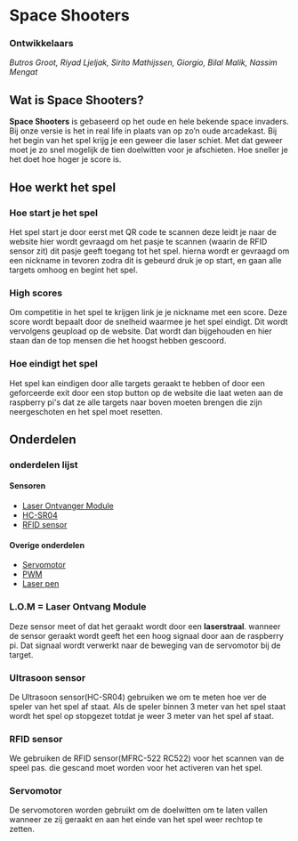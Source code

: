 # Space Shooters

### Ontwikkelaars
*Butros Groot, Riyad Ljeljak, Sirito Mathijssen, Giorgio, Bilal
Malik, Nassim Mengat*

## Wat is Space Shooters?
**Space Shooters** is gebaseerd op het oude en hele bekende space invaders.
Bij onze versie is het in real life in plaats van op zo’n oude arcadekast.
Bij het begin van het spel krijg je een geweer die laser schiet.
Met dat geweer moet je zo snel mogelijk de tien doelwitten voor je afschieten.
Hoe sneller je het doet hoe hoger je score is.


## Hoe werkt het spel
### Hoe start je het spel
Het spel start je door eerst met QR code te scannen deze leidt je
naar de website hier wordt gevraagd om het pasje te scannen (waarin
de RFID sensor zit) dit pasje geeft toegang tot het spel. hierna
wordt er gevraagd om een nickname in tevoren zodra dit is gebeurd
druk je op start, en gaan alle targets omhoog en begint het spel.

### High scores
Om competitie in het spel te krijgen link je je nickname met een
score. Deze score wordt bepaalt door de snelheid waarmee je het spel
eindigt. Dit wordt vervolgens geupload op de website. Dat wordt dan
bijgehouden en hier staan dan de top mensen die het hoogst hebben gescoord. 

### Hoe eindigt het spel
Het spel kan eindigen door alle targets geraakt te hebben of door
een geforceerde exit door een stop button op de website die laat
weten aan de raspberry pi's dat ze alle targets naar boven moeten
brengen die zijn neergeschoten en het spel moet resetten.

## Onderdelen
### onderdelen lijst
#### Sensoren
* [Laser Ontvanger Module](https://nl.banggood.com/Laser-Receiver-Module-Non-modulator-Tube-Laser-Sensor-Module-p-915633.html?rmmds=detail-top-buytogether-auto&cur_warehouse=CN)
* [HC-SR04](https://www.kiwi-electronics.nl/ultrasonic-sensor-hc-sr04)
* [RFID sensor](https://www.amazon.nl/BUYGOO-Reader-RFID-chip-Arduino-Raspberry/dp/B07D9C82W8/ref=asc_df_B07D9C82W8/?tag=nlshogostdde-21&linkCode=df0&hvadid=454717163742&hvpos=&hvnetw=g&hvrand=1142888669055717597&hvpone=&hvptwo=&hvqmt=&hvdev=c&hvdvcmdl=&hvlocint=&hvlocphy=1010543&hvtargid=pla-464388957750&psc=1)

#### Overige onderdelen
* [Servomotor](https://www.amazon.nl/AZDelivery-Micro-Servo-Helikopter-Vliegtuigen/dp/B07CZ42862/ref=asc_df_B07CZ42862/?tag=nlshogostdde-21&linkCode=df0&hvadid=430533579786&hvpos=&hvnetw=g&hvrand=7103477410555691880&hvpone=&hvptwo=&hvqmt=&hvdev=c&hvdvcmdl=&hvlocint=&hvlocphy=9064189&hvtargid=pla-828702003009&psc=1)
* [PWM](https://www.grandado.com/products/dc-6-v-12-v-24-v-28vdc-3a-80-w-pwm-motor-speed-controller-regulator-verstelbare-variabele-snelheidsregeling-met-potentiometer-switch?utm_campaign=&utm_content=&utm_source=Channable.beslist&utm_medium=8719896452153&utm_term=&variant=6367870779424&currency=EUR&bl3nlclid=1c1a3bf7-902d-4450-a0f6-3c3f88318398)
* [Laser pen](https://www.bol.com/nl/p/rode-laserpen-laserpointer-presenter/9200000096827660/?Referrer=ADVNLGOO002013-G-49170245275-S-382273935838-9200000096827660&gclid=Cj0KCQjw8fr7BRDSARIsAK0Qqr4wtriGnA7w05cbYwetCRWlzGTZG8IwYBKZRWvI1EnVb_BiWOHe3F8aAvjPEALw_wcB)

### L.O.M = Laser Ontvang Module
Deze sensor meet of dat het geraakt wordt door een **laserstraal**.
wanneer de sensor geraakt wordt geeft het een hoog signaal door
aan de raspberry pi. Dat signaal wordt verwerkt naar de beweging
van de servomotor bij de target.

### Ultrasoon sensor
De Ultrasoon sensor(HC-SR04) gebruiken we om te meten hoe ver de
speler van het spel af staat. Als de speler binnen 3 meter van het spel staat wordt het spel op stopgezet totdat je weer 3 meter van het spel af staat.

### RFID sensor
We gebruiken de RFID sensor(MFRC-522 RC522) voor het scannen van
de speel pas. die gescand moet worden voor het activeren van het
spel.

### Servomotor
De servomotoren worden gebruikt om de doelwitten om te laten
vallen wanneer ze zij geraakt en aan het einde van het spel weer rechtop te zetten.

